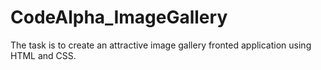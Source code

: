 # CodeAlpha_ImageGallery
The task is to create an attractive image gallery fronted application using HTML and CSS.
